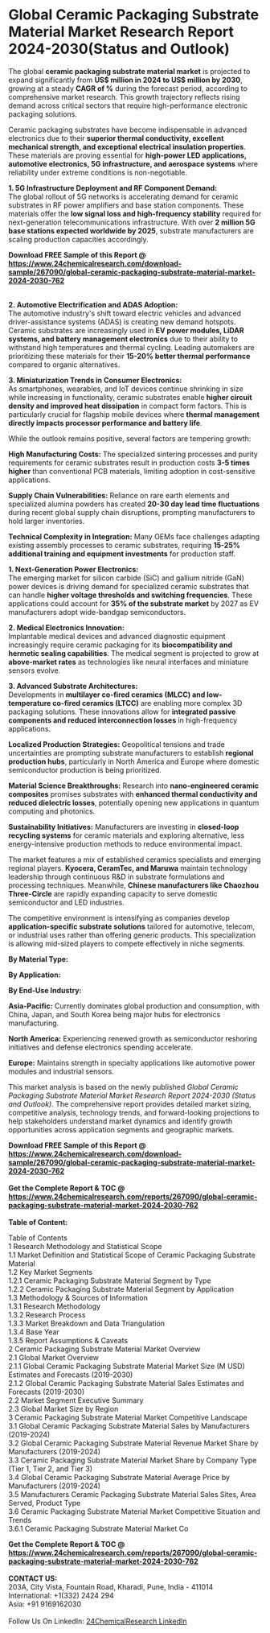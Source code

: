<h1>Global Ceramic Packaging Substrate Material Market Research Report 2024-2030(Status and Outlook)</h1><p>The global <strong>ceramic packaging substrate material market</strong> is projected to expand significantly from <strong>US$ million in 2024 to US$ million by 2030</strong>, growing at a steady <strong>CAGR of %</strong> during the forecast period, according to comprehensive market research. This growth trajectory reflects rising demand across critical sectors that require high-performance electronic packaging solutions.</p><p>Ceramic packaging substrates have become indispensable in advanced electronics due to their <strong>superior thermal conductivity, excellent mechanical strength, and exceptional electrical insulation properties</strong>. These materials are proving essential for <strong>high-power LED applications, automotive electronics, 5G infrastructure, and aerospace systems</strong> where reliability under extreme conditions is non-negotiable.</p><p><strong>1. 5G Infrastructure Deployment and RF Component Demand:</strong><br>
The global rollout of 5G networks is accelerating demand for ceramic substrates in RF power amplifiers and base station components. These materials offer the <strong>low signal loss and high-frequency stability</strong> required for next-generation telecommunications infrastructure. With over <strong>2 million 5G base stations expected worldwide by 2025</strong>, substrate manufacturers are scaling production capacities accordingly.</p><div><b>Download FREE Sample of this Report @ 
            <a href="https://www.24chemicalresearch.com/download-sample/267090/global-ceramic-packaging-substrate-material-market-2024-2030-762">
            https://www.24chemicalresearch.com/download-sample/267090/global-ceramic-packaging-substrate-material-market-2024-2030-762</a></b></div><br><p><strong>2. Automotive Electrification and ADAS Adoption:</strong><br>
The automotive industry's shift toward electric vehicles and advanced driver-assistance systems (ADAS) is creating new demand hotspots. Ceramic substrates are increasingly used in <strong>EV power modules, LiDAR systems, and battery management electronics</strong> due to their ability to withstand high temperatures and thermal cycling. Leading automakers are prioritizing these materials for their <strong>15-20% better thermal performance</strong> compared to organic alternatives.</p><p><strong>3. Miniaturization Trends in Consumer Electronics:</strong><br>
As smartphones, wearables, and IoT devices continue shrinking in size while increasing in functionality, ceramic substrates enable <strong>higher circuit density and improved heat dissipation</strong> in compact form factors. This is particularly crucial for flagship mobile devices where <strong>thermal management directly impacts processor performance and battery life</strong>.</p><p>While the outlook remains positive, several factors are tempering growth:</p><p><strong>High Manufacturing Costs:</strong> The specialized sintering processes and purity requirements for ceramic substrates result in production costs <strong>3-5 times higher</strong> than conventional PCB materials, limiting adoption in cost-sensitive applications.</p><p><strong>Supply Chain Vulnerabilities:</strong> Reliance on rare earth elements and specialized alumina powders has created <strong>20-30 day lead time fluctuations</strong> during recent global supply chain disruptions, prompting manufacturers to hold larger inventories.</p><p><strong>Technical Complexity in Integration:</strong> Many OEMs face challenges adapting existing assembly processes to ceramic substrates, requiring <strong>15-25% additional training and equipment investments</strong> for production staff.</p><p><strong>1. Next-Generation Power Electronics:</strong><br>
The emerging market for silicon carbide (SiC) and gallium nitride (GaN) power devices is driving demand for specialized ceramic substrates that can handle <strong>higher voltage thresholds and switching frequencies</strong>. These applications could account for <strong>35% of the substrate market</strong> by 2027 as EV manufacturers adopt wide-bandgap semiconductors.</p><p><strong>2. Medical Electronics Innovation:</strong><br>
Implantable medical devices and advanced diagnostic equipment increasingly require ceramic packaging for its <strong>biocompatibility and hermetic sealing capabilities</strong>. The medical segment is projected to grow at <strong>above-market rates</strong> as technologies like neural interfaces and miniature sensors evolve.</p><p><strong>3. Advanced Substrate Architectures:</strong><br>
Developments in <strong>multilayer co-fired ceramics (MLCC) and low-temperature co-fired ceramics (LTCC)</strong> are enabling more complex 3D packaging solutions. These innovations allow for <strong>integrated passive components and reduced interconnection losses</strong> in high-frequency applications.</p><p><strong>Localized Production Strategies:</strong> Geopolitical tensions and trade uncertainties are prompting substrate manufacturers to establish <strong>regional production hubs</strong>, particularly in North America and Europe where domestic semiconductor production is being prioritized.</p><p><strong>Material Science Breakthroughs:</strong> Research into <strong>nano-engineered ceramic composites</strong> promises substrates with <strong>enhanced thermal conductivity and reduced dielectric losses</strong>, potentially opening new applications in quantum computing and photonics.</p><p><strong>Sustainability Initiatives:</strong> Manufacturers are investing in <strong>closed-loop recycling systems</strong> for ceramic materials and exploring alternative, less energy-intensive production methods to reduce environmental impact.</p><p>The market features a mix of established ceramics specialists and emerging regional players. <strong>Kyocera, CeramTec, and Maruwa</strong> maintain technology leadership through continuous R&amp;D in substrate formulations and processing techniques. Meanwhile, <strong>Chinese manufacturers like Chaozhou Three-Circle</strong> are rapidly expanding capacity to serve domestic semiconductor and LED industries.</p><p>The competitive environment is intensifying as companies develop <strong>application-specific substrate solutions</strong> tailored for automotive, telecom, or industrial uses rather than offering generic products. This specialization is allowing mid-sized players to compete effectively in niche segments.</p><p><strong>By Material Type:</strong></p><p><strong>By Application:</strong></p><p><strong>By End-Use Industry:</strong></p><p><strong>Asia-Pacific:</strong> Currently dominates global production and consumption, with China, Japan, and South Korea being major hubs for electronics manufacturing.</p><p><strong>North America:</strong> Experiencing renewed growth as semiconductor reshoring initiatives and defense electronics spending accelerate.</p><p><strong>Europe:</strong> Maintains strength in specialty applications like automotive power modules and industrial sensors.</p><p>This market analysis is based on the newly published <em>Global Ceramic Packaging Substrate Material Market Research Report 2024-2030 (Status and Outlook)</em>. The comprehensive report provides detailed market sizing, competitive analysis, technology trends, and forward-looking projections to help stakeholders understand market dynamics and identify growth opportunities across application segments and geographic markets.</p><div><b>Download FREE Sample of this Report @ 
            <a href="https://www.24chemicalresearch.com/download-sample/267090/global-ceramic-packaging-substrate-material-market-2024-2030-762">
            https://www.24chemicalresearch.com/download-sample/267090/global-ceramic-packaging-substrate-material-market-2024-2030-762</a></b></div><br><div><b>Get the Complete Report & TOC @ 
            <a href="https://www.24chemicalresearch.com/reports/267090/global-ceramic-packaging-substrate-material-market-2024-2030-762">
            https://www.24chemicalresearch.com/reports/267090/global-ceramic-packaging-substrate-material-market-2024-2030-762</a></b></div><br>
            <b>Table of Content:</b><p>Table of Contents<br />
1 Research Methodology and Statistical Scope<br />
1.1 Market Definition and Statistical Scope of Ceramic Packaging Substrate Material<br />
1.2 Key Market Segments<br />
1.2.1 Ceramic Packaging Substrate Material Segment by Type<br />
1.2.2 Ceramic Packaging Substrate Material Segment by Application<br />
1.3 Methodology & Sources of Information<br />
1.3.1 Research Methodology<br />
1.3.2 Research Process<br />
1.3.3 Market Breakdown and Data Triangulation<br />
1.3.4 Base Year<br />
1.3.5 Report Assumptions & Caveats<br />
2 Ceramic Packaging Substrate Material Market Overview<br />
2.1 Global Market Overview<br />
2.1.1 Global Ceramic Packaging Substrate Material Market Size (M USD) Estimates and Forecasts (2019-2030)<br />
2.1.2 Global Ceramic Packaging Substrate Material Sales Estimates and Forecasts (2019-2030)<br />
2.2 Market Segment Executive Summary<br />
2.3 Global Market Size by Region<br />
3 Ceramic Packaging Substrate Material Market Competitive Landscape<br />
3.1 Global Ceramic Packaging Substrate Material Sales by Manufacturers (2019-2024)<br />
3.2 Global Ceramic Packaging Substrate Material Revenue Market Share by Manufacturers (2019-2024)<br />
3.3 Ceramic Packaging Substrate Material Market Share by Company Type (Tier 1, Tier 2, and Tier 3)<br />
3.4 Global Ceramic Packaging Substrate Material Average Price by Manufacturers (2019-2024)<br />
3.5 Manufacturers Ceramic Packaging Substrate Material Sales Sites, Area Served, Product Type<br />
3.6 Ceramic Packaging Substrate Material Market Competitive Situation and Trends<br />
3.6.1 Ceramic Packaging Substrate Material Market Co</p><div><b>Get the Complete Report & TOC @ 
            <a href="https://www.24chemicalresearch.com/reports/267090/global-ceramic-packaging-substrate-material-market-2024-2030-762">
            https://www.24chemicalresearch.com/reports/267090/global-ceramic-packaging-substrate-material-market-2024-2030-762</a></b></div><br><b>CONTACT US:</b><br>
            203A, City Vista, Fountain Road, Kharadi, Pune, India - 411014<br>
            International: +1(332) 2424 294<br>
            Asia: +91 9169162030 <br><br>
            Follow Us On LinkedIn: <a href="https://www.linkedin.com/company/24chemicalresearch/">24ChemicalResearch LinkedIn</a>